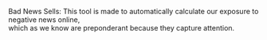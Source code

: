 Bad News Sells: This tool is made to automatically calculate our exposure to negative news online,   
which as we know are preponderant because they capture attention.
